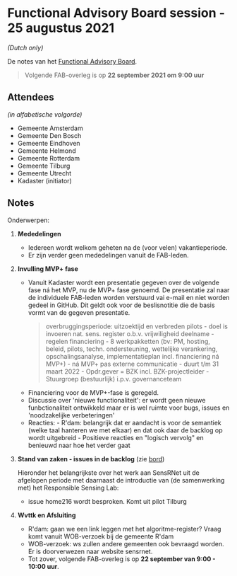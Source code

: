 # Functional Advisory Board session - 25 augustus 2021

_(Dutch only)_

De notes van het [Functional Advisory Board](../FAB.md).

> Volgende FAB-overleg is op **22 september 2021 om 9:00 uur**

## Attendees

_(in alfabetische volgorde)_

- Gemeente Amsterdam
- Gemeente Den Bosch
- Gemeente Eindhoven
- Gemeente Helmond
- Gemeente Rotterdam
- Gemeente Tilburg
- Gemeente Utrecht
- Kadaster (initiator)

## Notes

Onderwerpen:

1. **Mededelingen**
     
     - Iedereen wordt welkom geheten na de (voor velen) vakantieperiode.
     - Er zijn verder geen mededelingen vanuit de FAB-leden.

2. **Invulling MVP+ fase**

    - Vanuit Kadaster wordt een presentatie gegeven over de volgende fase ná het MVP, nu de MVP+ fase genoemd. De presentatie zal naar de individuele FAB-leden worden verstuurd vai e-mail en niet worden gedeel in GitHub. Dit geldt ook voor de beslisnotitie die de basis vormt van de gegeven presentatie.
       > overbruggingsperiode: uitzoektijd en verbreden pilots
          - doel is invoeren nat. sens. register o.b.v. vrijwiligheid deelname
          - regelen financiering
          - 8 werkpakketten (bv: PM, hosting, beleid, pilots, techn. ondersteuning, wettelijke verankering, opschalingsanalyse, implementatieplan incl. financiering ná MVP+)
          - ná MVP+ pas externe communicatie
          - duurt t/m 31 maart 2022
          - Opdr.gever = BZK incl. BZK-projectleider
          - Stuurgroep (bestuurlijk) i.p.v. governanceteam
    - Financiering voor de MVP+-fase is geregeld.
    - Discussie over 'nieuwe functionaliteit': er wordt geen nieuwe funbctionaliteit ontwikkeld maar er is wel ruimte voor bugs, issues en 'noodzakelijke verbeteringen'
    - Reacties:
          - R'dam: belangrijk dat er aandacht is voor de semantiek (welke taal hanteren we met elkaar) en dat ook daar de backlog op wordt uitgebreid
          - Positieve reacties en "logisch vervolg" en benieuwd naar hoe het verder gaat

3. **Stand van zaken - issues in de backlog** (zie [bord](https://github.com/orgs/kadaster-labs/projects/1))
   
     Hieronder het belangrijkste over het werk aan SensRNet uit de afgelopen periode met daarnaast de introductie van (de samenwerking met) het Responsible Sensing Lab:
     - issue home216 wordt besproken. Komt uit pilot Tilburg
 

4. **Wvttk en Afsluiting**
   

     - R'dam: gaan we een link leggen met het algoritme-register? Vraag komt vanuit WOB-verzoek bij de gemeente R'dam
     - WOB-verzoek: ws zullen andere gemeenten ook bevraagd worden. Er is doorverwezen naar website sensrnet. 
     - Tot zover, volgende FAB-overleg is op **22 september van 9:00 - 10:00 uur**.
